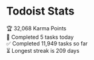 
# Todoist Stats

<!-- TODO-IST:START -->
🏆  32,068 Karma Points           
🌸  Completed 5 tasks today           
✅  Completed 11,949 tasks so far           
⏳  Longest streak is 209 days
<!-- TODO-IST:END -->
